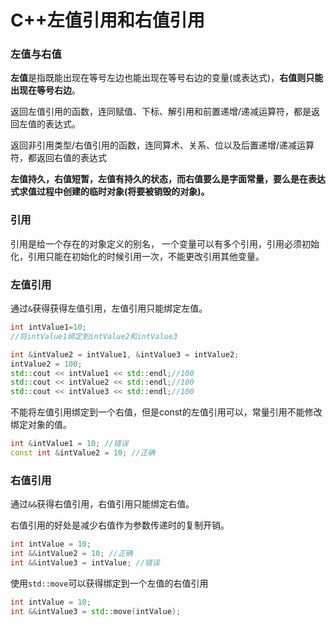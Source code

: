 ﻿# C++左值引用和右值引用

### 左值与右值

**左值**是指既能出现在等号左边也能出现在等号右边的变量(或表达式)，**右值则只能出现在等号右边**。

返回左值引用的函数，连同赋值、下标、解引用和前置递增/递减运算符，都是返回左值的表达式。

返回非引用类型/右值引用的函数，连同算术、关系、位以及后置递增/递减运算符，都返回右值的表达式

**左值持久，右值短暂，左值有持久的状态，而右值要么是字面常量，要么是在表达式求值过程中创建的临时对象(将要被销毁的对象)。**



### 引用

引用是给一个存在的对象定义的别名， 一个变量可以有多个引用，引用必须初始化，引用只能在初始化的时候引用一次，不能更改引用其他变量。

### 左值引用

通过`&`获得获得左值引用，左值引用只能绑定左值。

```cpp
int intValue1=10;
//将intValue1绑定到intValue2和intValue3

int &intValue2 = intValue1, &intValue3 = intValue2;
intValue2 = 100;
std::cout << intValue1 << std::endl;//100
std::cout << intValue2 << std::endl;//100
std::cout << intValue3 << std::endl;//100
```

不能将左值引用绑定到一个右值，但是const的左值引用可以，常量引用不能修改绑定对象的值。

```cpp
int &intValue1 = 10; //错误
const int &intValue2 = 10; //正确
```

### 右值引用

通过`&&`获得右值引用，右值引用只能绑定右值。

右值引用的好处是减少右值作为参数传递时的复制开销。

```cpp
int intValue = 10;
int &&intValue2 = 10; //正确
int &&intValue3 = intValue; //错误
```

使用`std::move`可以获得绑定到一个左值的右值引用

```cpp
int intValue = 10;
int &&intValue3 = std::move(intValue);
```